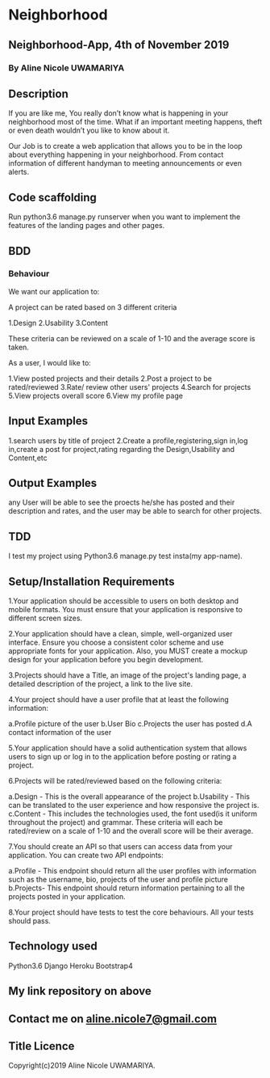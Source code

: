 # Neighborhood
## Neighborhood-App, 4th of November 2019
### By Aline Nicole UWAMARIYA
## Description
If you are like me, You really don’t know what is happening in your neighborhood most of the time. What if an important meeting happens, theft or even death wouldn’t you like to know about it.

Our Job is to create a web application that allows you to be in the loop about everything happening in your neighborhood. From contact information of different handyman to meeting announcements or even alerts.
## Code scaffolding
Run python3.6 manage.py runserver when you want to implement the features of the landing pages and other pages.

## BDD
### Behaviour
We want our application to:

A project can be rated based on 3 different criteria

1.Design
2.Usability
3.Content

These criteria can be reviewed on a scale of 1-10 and the average score is taken.

As a user, I would like to:

1.View posted projects and their details
2.Post a project to be rated/reviewed
3.Rate/ review other users' projects
4.Search for projects 
5.View projects overall score
6.View my profile page

## Input Examples
1.search users by title of project
2.Create a profile,registering,sign in,log in,create a post for project,rating regarding the Design,Usability and Content,etc

## Output Examples
any User will be able to see the proects he/she has posted and their description and rates, and the user may be able to search for other projects.

## TDD
I test my project using Python3.6 manage.py test insta(my app-name).

## Setup/Installation Requirements

1.Your application should be accessible to users on both desktop and mobile formats. You must ensure that your application is responsive to different screen sizes.

2.Your application should have a clean, simple, well-organized user interface. Ensure you choose a consistent color scheme and use appropriate fonts for your application. Also, you MUST create a mockup design for your application before you begin development.

3.Projects should have a Title, an image of the project's landing page, a detailed description of the project, a link to the live site.

4.Your project should have a user profile that at least the following information:

a.Profile picture of the user
b.User Bio
c.Projects the user has posted
d.A contact information of the user

5.Your application should have a solid authentication system that allows users to sign up or log in to the application before posting or rating a project.

6.Projects will be rated/reviewed based on the following criteria:

a.Design - This is the overall appearance of the project
b.Usability - This can be translated to the user experience and how responsive the project is.
c.Content - This includes the technologies used, the font used(is it uniform throughout the project) and grammar.
These criteria will each be rated/review on a scale of 1-10 and the overall score will be their average.

7.You should create an API so that users can access data from your application. You can create two API endpoints:

a.Profile - This endpoint should return all the user profiles with information such as the username, bio, projects of the user and profile picture
b.Projects- This endpoint should return information pertaining to all the projects posted in your application.

8.Your project should have tests to test the core behaviours. All your tests should pass. 

## Technology used
Python3.6
Django
Heroku
Bootstrap4

## My link repository on above

## Contact me on aline.nicole7@gmail.com
## Title Licence
Copyright(c)2019 Aline Nicole UWAMARIYA.

